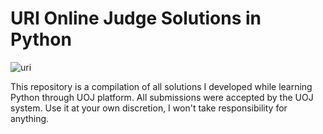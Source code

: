 # URI Online Judge Solutions in Python

![uri](https://www.urionlinejudge.com.br/judge/img/5.0/logo-big.png?1568497375)

This repository is a compilation of all solutions I developed while learning Python through UOJ platform. All submissions were accepted by the UOJ system. Use it at your own discretion, I won't take responsibility for anything.
